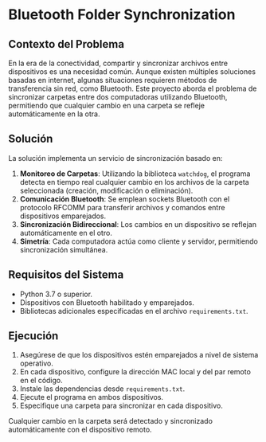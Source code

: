# Bluetooth Folder Synchronization

## Contexto del Problema
En la era de la conectividad, compartir y sincronizar archivos entre dispositivos es una necesidad común. Aunque existen múltiples soluciones basadas en internet, algunas situaciones requieren métodos de transferencia sin red, como Bluetooth. Este proyecto aborda el problema de sincronizar carpetas entre dos computadoras utilizando Bluetooth, permitiendo que cualquier cambio en una carpeta se refleje automáticamente en la otra.

## Solución
La solución implementa un servicio de sincronización basado en:

1. **Monitoreo de Carpetas**: Utilizando la biblioteca `watchdog`, el programa detecta en tiempo real cualquier cambio en los archivos de la carpeta seleccionada (creación, modificación o eliminación).
2. **Comunicación Bluetooth**: Se emplean sockets Bluetooth con el protocolo RFCOMM para transferir archivos y comandos entre dispositivos emparejados.
3. **Sincronización Bidireccional**: Los cambios en un dispositivo se reflejan automáticamente en el otro.
4. **Simetría**: Cada computadora actúa como cliente y servidor, permitiendo sincronización simultánea.

## Requisitos del Sistema
- Python 3.7 o superior.
- Dispositivos con Bluetooth habilitado y emparejados.
- Bibliotecas adicionales especificadas en el archivo `requirements.txt`.

## Ejecución
1. Asegúrese de que los dispositivos estén emparejados a nivel de sistema operativo.
2. En cada dispositivo, configure la dirección MAC local y del par remoto en el código.
3. Instale las dependencias desde `requirements.txt`.
4. Ejecute el programa en ambos dispositivos.
5. Especifique una carpeta para sincronizar en cada dispositivo.

Cualquier cambio en la carpeta será detectado y sincronizado automáticamente con el dispositivo remoto.

